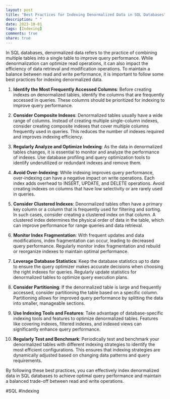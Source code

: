 ```yaml
---
layout: post
title: "Best Practices for Indexing Denormalized Data in SQL Databases"
description: " "
date: 2023-10-01
tags: [Indexing]
comments: true
share: true
---
```


In SQL databases, denormalized data refers to the practice of combining multiple tables into a single table to improve query performance. While denormalization can optimize read operations, it can also impact the efficiency of data retrieval and modification operations. To maintain a balance between read and write performance, it is important to follow some best practices for indexing denormalized data.

1. **Identify the Most Frequently Accessed Columns**: Before creating indexes on denormalized tables, identify the columns that are frequently accessed in queries. These columns should be prioritized for indexing to improve query performance.

2. **Consider Composite Indexes**: Denormalized tables usually have a wide range of columns. Instead of creating multiple single-column indexes, consider creating composite indexes that cover multiple columns frequently used in queries. This reduces the number of indexes required and improves indexing efficiency.

3. **Regularly Analyze and Optimize Indexing**: As the data in denormalized tables changes, it is essential to monitor and analyze the performance of indexes. Use database profiling and query optimization tools to identify underutilized or redundant indexes and remove them.

4. **Avoid Over-Indexing**: While indexing improves query performance, over-indexing can have a negative impact on write operations. Each index adds overhead to INSERT, UPDATE, and DELETE operations. Avoid creating indexes on columns that have low selectivity or are rarely used in queries.

5. **Consider Clustered Indexes**: Denormalized tables often have a primary key column or a column that is frequently used for filtering and sorting. In such cases, consider creating a clustered index on that column. A clustered index determines the physical order of data in the table, which can improve performance for range queries and data retrieval.

6. **Monitor Index Fragmentation**: With frequent updates and data modifications, index fragmentation can occur, leading to decreased query performance. Regularly monitor index fragmentation and rebuild or reorganize indexes to maintain optimal performance.

7. **Leverage Database Statistics**: Keep the database statistics up to date to ensure the query optimizer makes accurate decisions when choosing the right indexes for queries. Regularly update statistics for denormalized tables to optimize query execution plans.

8. **Consider Partitioning**: If the denormalized table is large and frequently accessed, consider partitioning the table based on a specific column. Partitioning allows for improved query performance by splitting the data into smaller, manageable sections.

9. **Use Indexing Tools and Features**: Take advantage of database-specific indexing tools and features to optimize denormalized tables. Features like covering indexes, filtered indexes, and indexed views can significantly enhance query performance.

10. **Regularly Test and Benchmark**: Periodically test and benchmark your denormalized tables with different indexing strategies to identify the most efficient configurations. This ensures that indexing strategies are dynamically adjusted based on changing data patterns and query requirements.

By following these best practices, you can effectively index denormalized data in SQL databases to achieve optimal query performance and maintain a balanced trade-off between read and write operations.

#SQL #Indexing